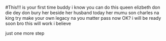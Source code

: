 #This!!! 
is your first time buddy 
i know you can do  this
queen elizbeth don die dey don bury her beside her husband today
her mumu son charles na king
try make your own legacy
na you matter pass now OK?
 i will be ready soon bro
 this will work i believe


just one more step